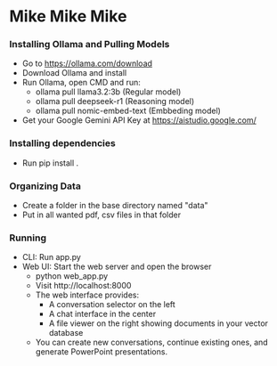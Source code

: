 # Mike Mike Mike

### Installing Ollama and Pulling Models

- Go to https://ollama.com/download
- Download Ollama and install
- Run Ollama, open CMD and run:
  - ollama pull llama3.2:3b (Regular model)
  - ollama pull deepseek-r1 (Reasoning model)
  - ollama pull nomic-embed-text (Embbeding model)
- Get your Google Gemini API Key at https://aistudio.google.com/

### Installing dependencies

- Run pip install .

### Organizing Data

- Create a folder in the base directory named "data"
- Put in all wanted pdf, csv files in that folder

### Running

- CLI: Run app.py
- Web UI: Start the web server and open the browser
  - python web_app.py
  - Visit http://localhost:8000
  - The web interface provides:
    - A conversation selector on the left
    - A chat interface in the center
    - A file viewer on the right showing documents in your vector database
  - You can create new conversations, continue existing ones, and generate PowerPoint presentations.
